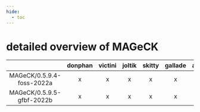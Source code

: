 ```yaml
---
hide:
  - toc
---
```


detailed overview of MAGeCK
===========================

| |donphan|victini|joltik|skitty|gallade|accelgor|swalot|doduo|
| :---: | :---: | :---: | :---: | :---: | :---: | :---: | :---: | :---: |
|MAGeCK/0.5.9.4-foss-2022a|x|x|x|x|x|x|x|x|
|MAGeCK/0.5.9.5-gfbf-2022b|x|x|x|x|x|x|x|x|
